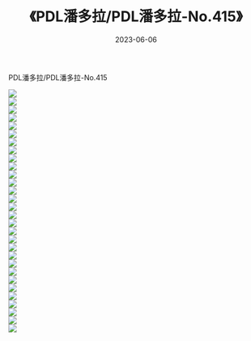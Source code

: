﻿---
layout: post
title:  《PDL潘多拉/PDL潘多拉-No.415》
date:   2023-06-06
img: http://img.660000.xyz/Sharelink/网络美图/2021/PDL潘多拉/PDL潘多拉-No.415/000.jpg
categories: [美女, 清纯, 唯美]
---

PDL潘多拉/PDL潘多拉-No.415

 ![](http://img.660000.xyz/Sharelink/网络美图/2021/PDL潘多拉/PDL潘多拉-No.415/001.jpg) <br>![](http://img.660000.xyz/Sharelink/网络美图/2021/PDL潘多拉/PDL潘多拉-No.415/002.jpg) <br>![](http://img.660000.xyz/Sharelink/网络美图/2021/PDL潘多拉/PDL潘多拉-No.415/003.jpg) <br>![](http://img.660000.xyz/Sharelink/网络美图/2021/PDL潘多拉/PDL潘多拉-No.415/004.jpg) <br>![](http://img.660000.xyz/Sharelink/网络美图/2021/PDL潘多拉/PDL潘多拉-No.415/005.jpg) <br>![](http://img.660000.xyz/Sharelink/网络美图/2021/PDL潘多拉/PDL潘多拉-No.415/006.jpg) <br>![](http://img.660000.xyz/Sharelink/网络美图/2021/PDL潘多拉/PDL潘多拉-No.415/007.jpg) <br>![](http://img.660000.xyz/Sharelink/网络美图/2021/PDL潘多拉/PDL潘多拉-No.415/008.jpg) <br>![](http://img.660000.xyz/Sharelink/网络美图/2021/PDL潘多拉/PDL潘多拉-No.415/009.jpg) <br>![](http://img.660000.xyz/Sharelink/网络美图/2021/PDL潘多拉/PDL潘多拉-No.415/010.jpg) <br>![](http://img.660000.xyz/Sharelink/网络美图/2021/PDL潘多拉/PDL潘多拉-No.415/011.jpg) <br>![](http://img.660000.xyz/Sharelink/网络美图/2021/PDL潘多拉/PDL潘多拉-No.415/012.jpg) <br>![](http://img.660000.xyz/Sharelink/网络美图/2021/PDL潘多拉/PDL潘多拉-No.415/013.jpg) <br>![](http://img.660000.xyz/Sharelink/网络美图/2021/PDL潘多拉/PDL潘多拉-No.415/014.jpg) <br>![](http://img.660000.xyz/Sharelink/网络美图/2021/PDL潘多拉/PDL潘多拉-No.415/015.jpg) <br>![](http://img.660000.xyz/Sharelink/网络美图/2021/PDL潘多拉/PDL潘多拉-No.415/016.jpg) <br>![](http://img.660000.xyz/Sharelink/网络美图/2021/PDL潘多拉/PDL潘多拉-No.415/017.jpg) <br>![](http://img.660000.xyz/Sharelink/网络美图/2021/PDL潘多拉/PDL潘多拉-No.415/018.jpg) <br>![](http://img.660000.xyz/Sharelink/网络美图/2021/PDL潘多拉/PDL潘多拉-No.415/019.jpg) <br>![](http://img.660000.xyz/Sharelink/网络美图/2021/PDL潘多拉/PDL潘多拉-No.415/020.jpg) <br>![](http://img.660000.xyz/Sharelink/网络美图/2021/PDL潘多拉/PDL潘多拉-No.415/021.jpg) <br>![](http://img.660000.xyz/Sharelink/网络美图/2021/PDL潘多拉/PDL潘多拉-No.415/022.jpg) <br>![](http://img.660000.xyz/Sharelink/网络美图/2021/PDL潘多拉/PDL潘多拉-No.415/023.jpg) <br>![](http://img.660000.xyz/Sharelink/网络美图/2021/PDL潘多拉/PDL潘多拉-No.415/024.jpg) <br>![](http://img.660000.xyz/Sharelink/网络美图/2021/PDL潘多拉/PDL潘多拉-No.415/025.jpg) <br>![](http://img.660000.xyz/Sharelink/网络美图/2021/PDL潘多拉/PDL潘多拉-No.415/026.jpg) <br>![](http://img.660000.xyz/Sharelink/网络美图/2021/PDL潘多拉/PDL潘多拉-No.415/027.jpg) <br>![](http://img.660000.xyz/Sharelink/网络美图/2021/PDL潘多拉/PDL潘多拉-No.415/028.jpg) <br>![](http://img.660000.xyz/Sharelink/网络美图/2021/PDL潘多拉/PDL潘多拉-No.415/029.jpg) <br>![](http://img.660000.xyz/Sharelink/网络美图/2021/PDL潘多拉/PDL潘多拉-No.415/030.jpg) <br>